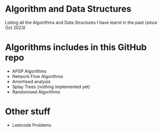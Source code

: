 # Algorithm and Data Structures
 Listing all the Algorithms and Data Structures I have learnt in the past (since Oct 2023)


# Algorithms includes in this GitHub repo

- APSP Algorithms
- Network Flow Algorithms
- Amortised analysis
- Splay Trees (nothing implemented yet)
- Randomised Algorithms 

# Other stuff
- Leetcode Problems
